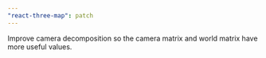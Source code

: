 ```yaml
---
"react-three-map": patch
---
```


Improve camera decomposition so the camera matrix and world matrix have more useful values.
